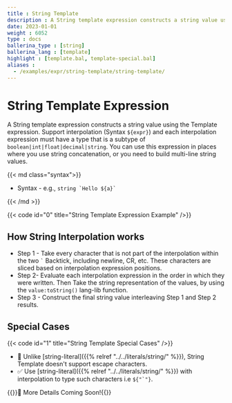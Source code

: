 ```yaml
---
title : String Template
description : A String template expression constructs a string value using the Template expression.
date: 2023-01-01
weight : 6052
type : docs
ballerina_type : [string]
ballerina_lang : [template]
highlight : [template.bal, template-special.bal]
aliases :
  - /examples/expr/string-template/string-template/
---
```


# String Template Expression

A String template expression constructs a string value using the Template expression. Support interpolation (Syntax `${expr}`) and each interpolation expression must have a type that is a subtype of `boolean|int|float|decimal|string`. You can use this expression in places where you use string concatenation, or you need to build multi-line string values.   

<!--more-->

{{< md class="syntax">}}

* Syntax - e.g., `` string `Hello ${a}` ``

{{< /md >}}

{{< code id="0" title="String Template Expression Example" />}}

## How String Interpolation works

* Step 1 - Take every character that is not part of the interpolation within the two `` ` `` Backtick, including newline, CR, etc. These characters are sliced based on interpolation expression positions. 
* Step 2- Evaluate each interpolation expression in the order in which they were written. Then Take the string representation of the values, by using the `value:toString()` lang-lib function.
* Step 3 - Construct the final string value interleaving Step 1 and Step 2 results.   

## Special Cases

{{< code id="1" title="String Template Special Cases" />}}

* 🚫 Unlike [string-literal]({{% relref "../../literals/string/" %}}), String Template doesn't support escape characters.    
* ✅ Use [string-literal]({{% relref "../../literals/string/" %}}) with interpolation to type such characters i.e ``${"`"}``.    

{{<hint>}}🚧 More Details Coming Soon!{{</hint>}}
